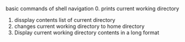 basic commands of shell navigation
0. prints current working directory
1. dissplay contents list of current directory
2. changes current working directory to home directory
3. Display current working directory contents in a long format
